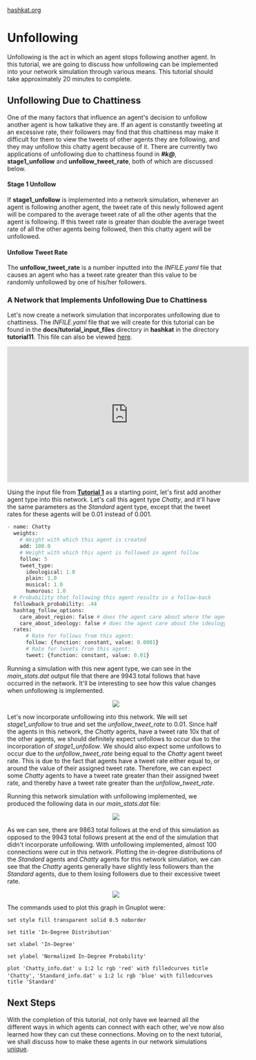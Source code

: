 [hashkat.org](http://hashkat.org)

# Unfollowing

Unfollowing is the act in which an agent stops following another agent. In this tutorial, we are going to discuss how unfollowing can be implemented into your network simulation through various means. This tutorial should take approximately 20 minutes to complete.

## Unfollowing Due to Chattiness

One of the many factors that influence an agent's decision to unfollow another agent is how talkative they are. If an agent is constantly tweeting at an excessive rate, their followers may find that this chattiness may make it difficult for them to view the tweets of other agents they are following, and they may unfollow this chatty agent because of it. There are currently two applications of unfollowing due to chattiness found in ***#k@***, **stage1_unfollow** and **unfollow_tweet_rate**, both of which are discussed below.

#### Stage 1 Unfollow

If **stage1_unfollow** is implemented into a network simulation, whenever an agent is following another agent, the tweet rate of this newly followed agent will be compared to the average tweet rate of all the other agents that the agent is following. If this tweet rate is greater than double the average tweet rate of all the other agents being followed, then this chatty agent will be unfollowed.

#### Unfollow Tweet Rate

The **unfollow_tweet_rate** is a number inputted into the *INFILE.yaml* file that causes an agent who has a tweet rate greater than this value to be randomly unfollowed by one of his/her followers.

### A Network that Implements Unfollowing Due to Chattiness

Let's now create a network simulation that incorporates unfollowing due to chattiness. The *INFILE.yaml* file that we will create for this tutorial can be found in the **docs/tutorial_input_files** directory in **hashkat** in the directory **tutorial11**. This file can also be viewed [here](https://github.com/hashkat/hashkat/blob/master/docs/tutorial_input_files/tutorial11/INFILE.yaml).

<center>
<iframe width="560" height="315" src="https://www.youtube.com/embed/xcZW05GMVZo" frameborder="0" allowfullscreen></iframe>
</center>

Using the input file from [**Tutorial 1**](https://github.com/hashkat/hashkat/blob/master/docs/tutorial_input_files/tutorial01/INFILE.yaml) as a starting point, let's first add another agent type into this network. Let's call this agent type *Chatty*, and it'll have the same parameters as the *Standard* agent type, except that the tweet rates for these agents will be 0.01 instead of 0.001.

```python
- name: Chatty
  weights:
    # Weight with which this agent is created
    add: 100.0
    # Weight with which this agent is followed in agent follow
    follow: 5
    tweet_type:
      ideological: 1.0
      plain: 1.0
      musical: 1.0
      humorous: 1.0
  # Probability that following this agent results in a follow-back
  followback_probability: .44
  hashtag_follow_options:
    care_about_region: false # does the agent care about where the agent they will follow is from?
    care_about_ideology: false # does the agent care about the ideology of the agent they will follow?
  rates:
      # Rate for follows from this agent:
      follow: {function: constant, value: 0.0001}
      # Rate for tweets from this agent:
      tweet: {function: constant, value: 0.01}
```

Running a simulation with this new agent type, we can see in the *main_stats.dat* output file that there are 9943 total follows that have occurred in the network. It'll be interesting to see how this value changes when unfollowing is implemented.

<center>
<img src='../img/tutorial11/main_stats_without_unfollowing.png'>
</center>

Let's now incorporate unfollowing into this network. We will set *stage1_unfollow* to true and set the *unfollow_tweet_rate* to 0.01. Since half the agents in this network, the *Chatty* agents, have a tweet rate 10x that of the other agents, we should definitely expect unfollows to occur due to the incorporation of *stage1_unfollow*. We should also expect some unfollows to occur due to the *unfollow_tweet_rate* being equal to the *Chatty* agent tweet rate. This is due to the fact that agents have a tweet rate either equal to, or around the value of their assigned tweet rate. Therefore, we can expect some *Chatty* agents to have a tweet rate greater than their assigned tweet rate, and thereby have a tweet rate greater than the *unfollow_tweet_rate*.

Running this network simulation with unfollowing implemented, we produced the following data in our *main_stats.dat* file:

<center>
<img src='../img/tutorial11/main_stats_with_unfollowing.png'>
</center>

As we can see, there are 9863 total follows at the end of this simulation as opposed to the 9943 total follows present at the end of the simulation that didn't incorporate unfollowing. With unfollowing implemented, almost 100 connections were cut in this network. Plotting the in-degree distributions of the *Standard* agents and *Chatty* agents for this network simulation, we can see that the *Chatty* agents generally have slightly less followers than the *Standard* agents, due to them losing followers due to their excessive tweet rate.

<center>
<img src='../img/tutorial11/agent_type_in-degree_plot.svg'>
</center>

The commands used to plot this graph in Gnuplot were:

`set style fill transparent solid 0.5 noborder`

`set title 'In-Degree Distribution'`

`set xlabel 'In-Degree'`

`set ylabel 'Normalized In-Degree Probability'`

`plot 'Chatty_info.dat' u 1:2 lc rgb 'red' with filledcurves title 'Chatty',`
`'Standard_info.dat' u 1:2 lc rgb 'blue' with filledcurves title 'Standard'`

## Next Steps

With the completion of this tutorial, not only have we learned all the different ways in which agents can connect with each other, we've now also learned how they can cut these connections. Moving on to the next tutorial, we shall discuss how to make these agents in our network simulations [unique](http://docs.hashkat.org/en/latest/tutorial12/).